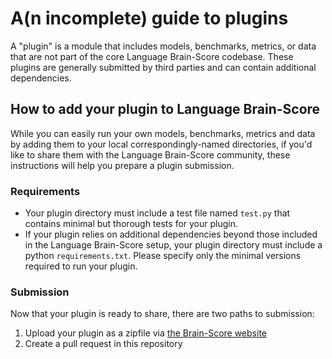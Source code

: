 # A(n incomplete) guide to plugins

A "plugin" is a module that includes models, benchmarks, metrics, or data that are not part of the core Language Brain-Score codebase. These plugins are generally submitted by third parties and can contain additional dependencies.

## How to add your plugin to Language Brain-Score
While you can easily run your own models, benchmarks, metrics and data by adding them to your local correspondingly-named directories, if you'd like to share them with the Language Brain-Score community, these instructions will help you prepare a plugin submission.

### Requirements
* Your plugin directory must include a test file named `test.py` that contains minimal but thorough tests for your plugin.
* If your plugin relies on additional dependencies beyond those included in the Language Brain-Score setup, your plugin directory must include a python `requirements.txt`. Please specify only the minimal versions required to run your plugin. 

### Submission
Now that your plugin is ready to share, there are two paths to submission:
1. Upload your plugin as a zipfile via [the Brain-Score website](brain-score.org)
2. Create a pull request in this repository
